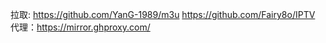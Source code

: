 拉取:
https://github.com/YanG-1989/m3u
https://github.com/Fairy8o/IPTV
代理：https://mirror.ghproxy.com/
